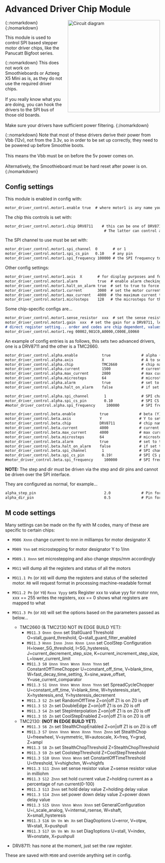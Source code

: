 # Advanced Driver Chip Module

{::nomarkdown}
<a href="/images/circuit.png">
  <img src="/images/circuit.png" alt="Circuit diagram" width="300" height="300" style="float: right; margin-left: 1rem;"/>
</a>
{:/nomarkdown}

This module is used to control SPI based stepper motor driver chips, like the Panucatt Bigfoot series.

{::nomarkdown}
<sl-alert variant="warning" open>
  <sl-icon slot="icon" name="exclamation-triangle"></sl-icon>
  This does not work on Smoothieboards or Azteeg X5 Mini as is, as they do not use the required driver chips.
  <br><br>
  If you really know what you are doing, you can hook the drivers to the SPI bus of those old boards.
  <br><br>
  Make sure your drivers have sufficient power filtering.
</sl-alert>
{:/nomarkdown}

{::nomarkdown}
<sl-alert variant="warning" open>
  <sl-icon slot="icon" name="exclamation-triangle"></sl-icon>
  Note that most of these drivers derive their power from Vbb (12v), not from the 3.3v, so in order to be set up correctly, they need to be powered up before Smoothie boots.
  <br><br>
  This means the Vbb must be on before the 5v power comes on.
  <br><br>
  Alternatively, the Smoothieboard must be hard reset after power is on.
</sl-alert>
{:/nomarkdown}

## Config settings

This module is enabled in config with:

```markdown
motor_driver_control.motor1.enable true  # where motor1 is any name you wish
```

The chip this controls is set with:

```markdown
motor_driver_control.motor1.chip DRV8711    # this can be one of DRV8711 or TMC2660
                                             # The latter can control any TMC26x derivative
```

The SPI channel to use must be set with:

```markdown
motor_driver_control.motor1.spi_channel  0       # or 1
motor_driver_control.motor1.spi_cs_pin   0.10    # any pin
motor_driver_control.motor1.spi_frequency 100000 # the SPI frequency to use
```

Other config settings:

```markdown
motor_driver_control.motor1.axis  X       # for display purposes and for setting in Mxxx commands and telling the system which axis it controls
motor_driver_control.motor1.alarm         true  # enable alarm checking of chip, and report with a console message
motor_driver_control.motor1.halt_on_alarm true  # set to true to force a halt on any alarm condition
motor_driver_control.motor1.current       3000  # set the motor current in milliamps
motor_driver_control.motor1.max_current   4000  # the maximum current the chip allows
motor_driver_control.motor1.microsteps    128   # the microsteps for this driver
```

Some chip-specific configs are...

```markdown
motor_driver_control.motor1.sense_resistor  xxx  # set the sense resistor used, this value is chip specific, set to the default for commonly used drivers
motor_driver_control.motor1.gain  xxx  # set the gain for a DRV8711, leave at default if you do not know what this is
# direct register setting... order and codes are chip dependent, values are in 32-bit Hex
motor_driver_control.motor1.reg 00002,981C0,A0000,C000E,E0060
```

An example of config entries is as follows, this sets two advanced drivers, one is a DRV8711 and the other is a TMC2660.

```markdown
motor_driver_control.alpha.enable           true              # alpha (X) is a TMC26X
motor_driver_control.alpha.axis             X                 # A to set the settings
motor_driver_control.alpha.chip             TMC2660           # chip name
motor_driver_control.alpha.current          1500              # current in milliamps
motor_driver_control.alpha.max_current      2800              # max current in milliamps
motor_driver_control.alpha.microsteps       64                # microsteps
motor_driver_control.alpha.alarm            true              # set to true means the error bits are checked
motor_driver_control.alpha.halt_on_alarm    false             # if set to true means ON_HALT is entered on any error bits being set

motor_driver_control.alpha.spi_channel       1                # SPI channel 1 is sdcard channel
motor_driver_control.alpha.spi_cs_pin        0.10             # SPI CS pin
#motor_driver_control.alpha.spi_frequency     100000          # SPI frequency

motor_driver_control.beta.enable           true              # beta (Y) is a DRV8711
motor_driver_control.beta.axis             Y                 # Y to set the settings
motor_driver_control.beta.chip             DRV8711           # chip name
motor_driver_control.beta.current          4000              # current in milliamps
motor_driver_control.beta.max_current      4000              # max current in milliamps
motor_driver_control.beta.microsteps       64                # microsteps
motor_driver_control.beta.alarm            true              # set to true means the error bits are checked
motor_driver_control.beta.halt_on_alarm    false             # if set to true means ON_HALT is entered on any error bits being set
motor_driver_control.beta.spi_channel       1                # SPI channel 1 is sdcard channel
motor_driver_control.beta.spi_cs_pin        0.19!            # SPI CS pin DRV8711 requires inverted CS
#motor_driver_control.beta.spi_frequency     100000          # SPI frequency
```

**NOTE:** The step and dir must be driven via the step and dir pins and cannot be driven over the SPI interface.

They are configured as normal, for example...

```markdown
alpha_step_pin                               2.0              # Pin for alpha stepper step signal
alpha_dir_pin                                0.5              # Pin for alpha stepper direction
```

## M code settings

Many settings can be made on the fly with M codes, many of these are specific to certain chips:

- `M906 Xnnn` change current to nnn in milliamps for motor designator X

- `M909 Ynn` set microstepping for motor designator Y to 1/nn

- `M909.1 Xnnn` set microstepping and also change steps/mm accordingly

- `M911` will dump all the registers and status of all the motors

- `M911.1 Pn` (or `X0`) will dump the registers and status of the selected motor. `R0` will request format in processing machine-readable format

- `M911.2 Pn` (or `Y0`) `Rxxx Vyyy` sets Register xxx to value yyy for motor nnn, xxx == 255 writes the registers, xxx == 0 shows what registers are mapped to what

- `M911.3 Pn` (or `X0`) will set the options based on the parameters passed as below...
  - TMC2660 (& TMC2130 NOT IN EDGE BUILD YET):
    - `M911.3 Onnn Qnnn` set StallGuard Threshold O=stall_guard_threshold, Q=stall_guard_filter_enabled
    - `M911.3 Hnnn Innn Jnnn Knnn Lnnn` set CoolStep Configuration H=lower_SG_threshold, I=SG_hysteresis, J=current_decrement_step_size, K=current_increment_step_size, L=lower_current_limit
    - `M911.3 S0 Unnn Vnnn Wnnn Xnnn Ynnn` set ConstantOffTimeChopper  U=constant_off_time, V=blank_time, W=fast_decay_time_setting, X=sine_wave_offset, Y=use_current_comparator
    - `M911.3 S1 Unnn Vnnn Wnnn Xnnn Ynnn` set SpreadCycleChopper  U=constant_off_time, V=blank_time, W=hysteresis_start, X=hysteresis_end, Y=hysteresis_decrement
    - `M911.3 S2 Zn` set RandomOffTime Z=on|off Z1 is on Z0 is off
    - `M911.3 S3 Zn` set DoubleEdge Z=on|off Z1 is on Z0 is off
    - `M911.3 S4 Zn` set StepInterpolation Z=on|off Z1 is on Z0 is off
    - `M911.3 S5 Zn` set CoolStepEnabled Z=on|off Z1 is on Z0 is off
  - TMC2130: **(NOT IN EDGE BUILD YET)**.
    - `M911.3 S6 Zn` set StealthChopEnabled Z=on|off Z1 is on Z0 is off
    - `M911.3 S7 Unnn Vnnn Wnnn Xnnn Ynnn Znnn` set StealthChop U=freewheel, V=symmetric, W=autoscale, X=freq, Y=grad, Z=ampl
    - `M911.3 S8 Zn` set StealthChopThreshold Z=StealthChopThreshold
    - `M911.3 S9 Zn` set CoolstepThreshold Z=CoolStepThreshold
    - `M911.3 S10 Unnn Vnnn Wnnn` set ConstantOffTimeThreshold U=threshold, V=vhighchm, W=vhighfs
    - `M911.3 S11 Znnn` set sense resistor value Z=sense resistor value in milliohm
    - `M911.3 S12 Znnn` set hold current value Z=holding current as a percentage of run current(0-100)
    - `M911.3 S13 Znnn` set hold delay value Z=holding delay value
    - `M911.3 S14 Znnn` set power down delay value Z=power down delay value
    - `M911.3 S15 Unnn Vnnn Wnnn Xnnn` set GeneralConfiguration U=i_scale_analog, V=internal_rsense, W=shaft, X=small_hysteresis
    - `M911.3 S16 Un Vn Wn Xn` set Diag0options U=error, V=otpw, W=stall, X=pushpull
    - `M911.3 S17 Un Vn Wn Xn` set Diag1options U=stall, V=index, W=onstate, X=pushpull
- DRV8711: has none at the moment, just set the raw register.

These are saved with `M500` and override anything set in config.
